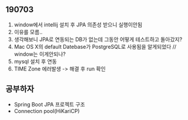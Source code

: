 ## 190703

1. window에서 intellij 설치 후 JPA 의존성 받으니 실행이안됨
2. 이유를 모름..
3. 생각해보니 JPA로 연동되는 DB가 없는데 그동안 어떻게 테스트하고 돌아갔지?
4. Mac OS X의 default Datebase가 PostgreSQL로 사용됨을 알게되었다 // window는 이게안되나?
5. mysql 설치 후 연동
6. TIME Zone 에러발생 -> 해결 후 run 확인

## 공부하자
- Spring Boot JPA 프로젝트 구조
- Connection pool(HiKariCP)